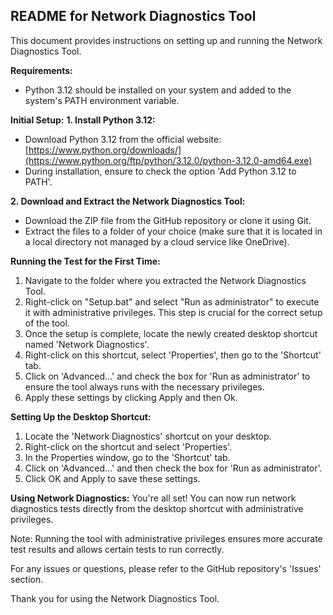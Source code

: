 **README for Network Diagnostics Tool**
-----------------------------------

This document provides instructions on setting up and running the Network Diagnostics Tool.

**Requirements:**
- Python 3.12 should be installed on your system and added to the system's PATH environment variable.

**Initial Setup:**
**1. Install Python 3.12:**
   - Download Python 3.12 from the official website: [https://www.python.org/downloads/](https://www.python.org/ftp/python/3.12.0/python-3.12.0-amd64.exe)
   - During installation, ensure to check the option 'Add Python 3.12 to PATH'.

**2. Download and Extract the Network Diagnostics Tool:**
   - Download the ZIP file from the GitHub repository or clone it using Git.
   - Extract the files to a folder of your choice (make sure that it is located in a local directory not managed by a cloud service like OneDrive).

**Running the Test for the First Time:**
1. Navigate to the folder where you extracted the Network Diagnostics Tool.
2. Right-click on "Setup.bat" and select "Run as administrator" to execute it with administrative privileges. This step is crucial for the correct setup of the tool.
3. Once the setup is complete, locate the newly created desktop shortcut named 'Network Diagnostics'.
4. Right-click on this shortcut, select 'Properties', then go to the 'Shortcut' tab.
5. Click on 'Advanced...' and check the box for 'Run as administrator' to ensure the tool always runs with the necessary privileges.
6. Apply these settings by clicking Apply and then Ok.

**Setting Up the Desktop Shortcut:**
1. Locate the 'Network Diagnostics' shortcut on your desktop.
2. Right-click on the shortcut and select 'Properties'.
3. In the Properties window, go to the 'Shortcut' tab.
4. Click on 'Advanced...' and then check the box for 'Run as administrator'.
5. Click OK and Apply to save these settings.
   
**Using Network Diagnostics:**
You're all set! You can now run network diagnostics tests directly from the desktop shortcut with administrative privileges.

Note: Running the tool with administrative privileges ensures more accurate test results and allows certain tests to run correctly.

For any issues or questions, please refer to the GitHub repository's 'Issues' section.

Thank you for using the Network Diagnostics Tool.
